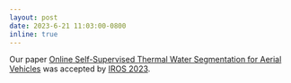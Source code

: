 ```yaml
---
layout: post
date: 2023-6-21 11:03:00-0800
inline: true
---
```


Our paper [Online Self-Supervised Thermal Water Segmentation for Aerial Vehicles](https://arxiv.org/abs/2307.09027) was accepted by [IROS 2023](https://ieee-iros.org).
